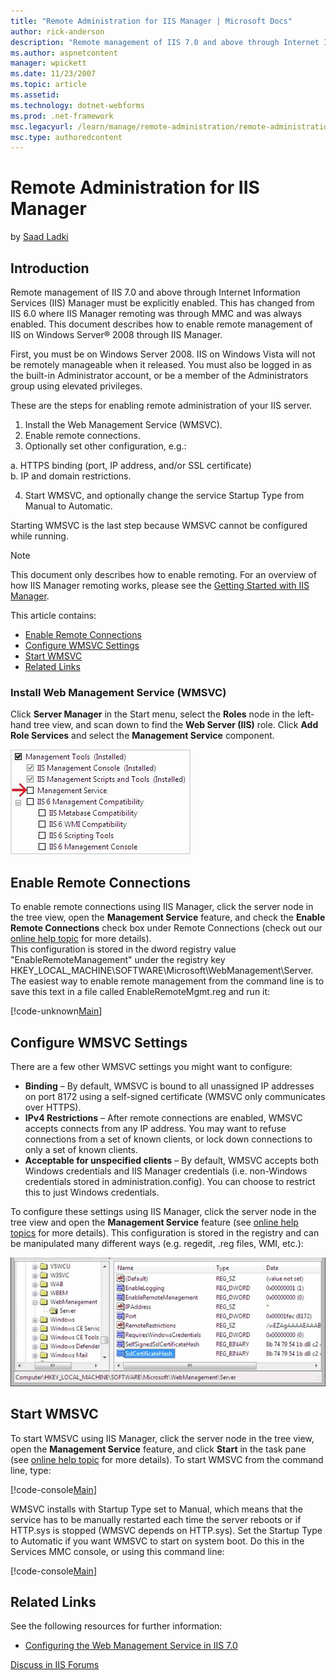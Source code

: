 ```yaml
---
title: "Remote Administration for IIS Manager | Microsoft Docs"
author: rick-anderson
description: "Remote management of IIS 7.0 and above through Internet Information Services (IIS) Manager must be explicitly enabled. This has changed from IIS 6.0 where II..."
ms.author: aspnetcontent
manager: wpickett
ms.date: 11/23/2007
ms.topic: article
ms.assetid: 
ms.technology: dotnet-webforms
ms.prod: .net-framework
msc.legacyurl: /learn/manage/remote-administration/remote-administration-for-iis-manager
msc.type: authoredcontent
---
```

Remote Administration for IIS Manager
====================
by [Saad Ladki](https://twitter.com/saadladki)

## Introduction

Remote management of IIS 7.0 and above through Internet Information Services (IIS) Manager must be explicitly enabled. This has changed from IIS 6.0 where IIS Manager remoting was through MMC and was always enabled. This document describes how to enable remote management of IIS on Windows Server® 2008 through IIS Manager.

First, you must be on Windows Server 2008. IIS on Windows Vista will not be remotely manageable when it released. You must also be logged in as the built-in Administrator account, or be a member of the Administrators group using elevated privileges.

These are the steps for enabling remote administration of your IIS server.

1. Install the Web Management Service (WMSVC).
2. Enable remote connections.
3. Optionally set other configuration, e.g.:   
  
 a. HTTPS binding (port, IP address, and/or SSL certificate)   
 b. IP and domain restrictions.

4. Start WMSVC, and optionally change the service Startup Type from Manual to Automatic.

Starting WMSVC is the last step because WMSVC cannot be configured while running.

> [!NOTE]
> This document only describes how to enable remoting. For an overview of how IIS Manager remoting works, please see the [Getting Started with IIS Manager](../../get-started/getting-started-with-iis/getting-started-with-the-iis-manager-in-iis-7-and-iis-8.md).

This article contains:

- [Enable Remote Connections](remote-administration-for-iis-manager.md#01)
- [Configure WMSVC Settings](remote-administration-for-iis-manager.md#02)
- [Start WMSVC](remote-administration-for-iis-manager.md#03)
- [Related Links](remote-administration-for-iis-manager.md#04)

### Install Web Management Service (WMSVC)

Click **Server Manager** in the Start menu, select the **Roles** node in the left-hand tree view, and scan down to find the **Web Server (IIS)** role. Click **Add Role Services** and select the **Management Service** component.

[![](remote-administration-for-iis-manager/_static/image3.jpg)](remote-administration-for-iis-manager/_static/image1.jpg)

<a id="01"></a>

## Enable Remote Connections

To enable remote connections using IIS Manager, click the server node in the tree view, open the **Management Service** feature, and check the **Enable Remote Connections** check box under Remote Connections (check out our [online help topic](http://technet2.microsoft.com/WindowsServer/en/Library/cdd5163a-fd6e-4dff-85d8-c4ca6414c1171033.mspx?mfr=true) for more details).  
This configuration is stored in the dword registry value "EnableRemoteManagement" under the registry key HKEY\_LOCAL\_MACHINE\SOFTWARE\Microsoft\WebManagement\Server. The easiest way to enable remote management from the command line is to save this text in a file called EnableRemoteMgmt.reg and run it:


[!code-unknown[Main](remote-administration-for-iis-manager/samples/sample-127038-1.unknown)]

<a id="02"></a>

## Configure WMSVC Settings

There are a few other WMSVC settings you might want to configure:

- **Binding** – By default, WMSVC is bound to all unassigned IP addresses on port 8172 using a self-signed certificate (WMSVC only communicates over HTTPS).
- **IPv4 Restrictions** – After remote connections are enabled, WMSVC accepts connects from any IP address. You may want to refuse connections from a set of known clients, or lock down connections to only a set of known clients.
- **Acceptable for unspecified clients** – By default, WMSVC accepts both Windows credentials and IIS Manager credentials (i.e. non-Windows credentials stored in administration.config). You can choose to restrict this to just Windows credentials.

To configure these settings using IIS Manager, click the server node in the tree view and open the **Management Service** feature (see [online help topics](http://technet2.microsoft.com/WindowsServer/en/Library/6946154e-defc-4050-b2ba-165afa2cc6741033.mspx) for more details). This configuration is stored in the registry and can be manipulated many different ways (e.g. regedit, .reg files, WMI, etc.):

[![](remote-administration-for-iis-manager/_static/image7.jpg)](remote-administration-for-iis-manager/_static/image5.jpg)

<a id="03"></a>

## Start WMSVC

To start WMSVC using IIS Manager, click the server node in the tree view, open the **Management Service** feature, and click **Start** in the task pane (see [online help topic](http://technet2.microsoft.com/WindowsServer/en/Library/cdd5163a-fd6e-4dff-85d8-c4ca6414c1171033.mspx?mfr=true) for more details). To start WMSVC from the command line, type:


[!code-console[Main](remote-administration-for-iis-manager/samples/sample2.cmd)]


WMSVC installs with Startup Type set to Manual, which means that the service has to be manually restarted each time the server reboots or if HTTP.sys is stopped (WMSVC depends on HTTP.sys). Set the Startup Type to Automatic if you want WMSVC to start on system boot. Do this in the Services MMC console, or using this command line:


[!code-console[Main](remote-administration-for-iis-manager/samples/sample3.cmd)]

<a id="04"></a>

## Related Links

See the following resources for further information:

- [Configuring the Web Management Service in IIS 7.0](http://technet2.microsoft.com/WindowsServer/en/Library/6946154e-defc-4050-b2ba-165afa2cc6741033.mspx)
  
  
[Discuss in IIS Forums](https://forums.iis.net/1111.aspx)